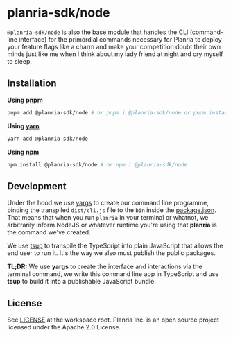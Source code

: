# planria-sdk/node

`@planria-sdk/node` is also the base module that handles the CLI (command-line interface)
for the primordial commands necessary for Planria to deploy your feature flags like a charm
and make your competition doubt their own minds just like me when I think about my lady 
friend at night and cry myself to sleep.

## Installation

**Using [pnpm](https://pnpm.io)**

```sh
pnpm add @planria-sdk/node # or pnpm i @planria-sdk/node or pnpm install @planria-sdk/node
```

**Using [yarn](https://yarnpkg.com)**

```sh
yarn add @planria-sdk/node
```

**Using [npm](https://npmjs.com)**

```sh
npm install @planria-sdk/node # or npm i @planria-sdk/node
```

## Development

Under the hood we use [yargs](https://yargs.js.org/) to create our command line programme,
binding the transpiled `dist/cli.js` file to the `bin` inside the [package.json](./package.json).
That means that when you run `planria` in your terminal or whatnot, we arbitrarily inform NodeJS
or whatever runtime you're using that **planria** is the command we've created.

We use [tsup](https://github.com/egoist/tsup) to transpile the TypeScript into plain JavaScript
that allows the end user to run it. It's the way we also must publish the public packages.

**TL;DR:** We use **yargs** to create the interface and interactions via the terminal command,
we write this command line app in TypeScript and use **tsup** to build it into a publishable
JavaScript bundle.

## License

See [LICENSE](../../LICENSE) at the workspace root. Planria Inc. is an open source project licensed
under the Apache 2.0 License.
